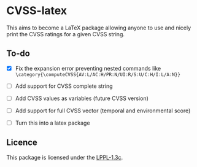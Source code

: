 # CVSS-latex

This aims to become a LaTeX package allowing anyone to use and nicely print the CVSS ratings for a given CVSS string.


## To-do

- [x] Fix the expansion error preventing nested commands like `\category{\computeCVSS{AV:L/AC:H/PR:N/UI:R/S:U/C:H/I:L/A:N}}`
- [ ] Add support for CVSS complete string
- [ ] Add CVSS values as variables (future CVSS version)
- [ ] Add support for full CVSS vector (temporal and environmental score)
- [ ] Turn this into a latex package


## Licence
This package is licensed under the [LPPL-1.3c](https://www.latex-project.org/lppl/lppl-1-3c/).

